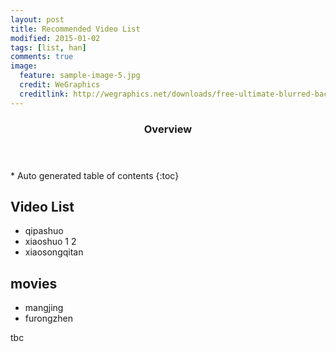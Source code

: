 ```yaml
---
layout: post
title: Recommended Video List 
modified: 2015-01-02
tags: [list, han]
comments: true
image:
  feature: sample-image-5.jpg
  credit: WeGraphics
  creditlink: http://wegraphics.net/downloads/free-ultimate-blurred-background-pack/
---
```


<section id="table-of-contents" class="toc">
  <header>
    <h3>Overview</h3>
  </header>
<div id="drawer" markdown="1">
*  Auto generated table of contents
{:toc}
</div>
</section><!-- /#table-of-contents -->

## Video List

* qipashuo 
* xiaoshuo 1 2 
* xiaosongqitan 

## movies
* mangjing
* furongzhen

tbc
